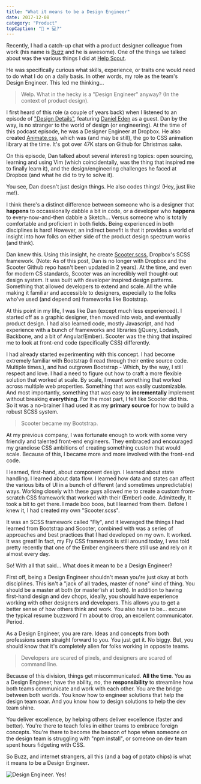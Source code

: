 ```yaml
---
title: "What it means to be a Design Engineer"
date: 2017-12-08
category: "Product"
topCaption: "🎨 + 💻?"
---
```


Recently, I had a catch-up chat with a product designer colleague from work (his name is [Buzz](https://www.buzzusborne.com/) and he is awesome). One of the things we talked about was the various things I did at [Help Scout](https://www.helpscout.net/).

He was specifically curious what skills, experience, or traits one would need to do what I do on a daily basis. In other words, my role as the team's Design Engineer. This led me thinking…

> Welp. What in the hecky is a "Design Engineer" anyway? (In the context of product design).

I first heard of this role (a couple of years back) when I listened to an episode of ["Design Details"](https://designdetails.simplecast.fm/112), featuring [Daniel Eden](https://daneden.me/) as a guest. Dan by the way, is no stranger to the world of design (or engineering). At the time of this podcast episode, he was a Designer Engineer at Dropbox. He also created [Animate.css](https://github.com/daneden/animate.css/), which was (and may be still), the go to CSS animation library at the time. It's got over 47K stars on Github for Christmas sake.

On this episode, Dan talked about several interesting topics: open sourcing, learning and using Vim (which coincidentally, was the thing that inspired me to finally learn it), and the design/engineering challenges he faced at Dropbox (and what he did to try to solve it).

You see, Dan doesn't just design things. He also codes things! (Hey, just like me!).

I think there's a distinct difference between someone who is a designer that **happens** to occassionally dabble a bit in code, or a developer who **happens** to every-now-and-then dabble a Sketch…  Versus someone who is totally comfortable and proficient in both fields. Being experienced in both disciplines is hard! However, an indirect benefit is that it provides a world of insight into how folks on either side of the product design spectrum works (and think).

Dan knew this. Using this insight, he create [Scooter.scss](https://github.com/dropbox/scooter), Dropbox's SCSS framework. (Note: As of this post, Dan is no longer with Dropbox and the Scooter Github repo hasn't been updated in 2 years). At the time, and even for modern CS standards, Scooter was an incredibly well thought-out design system. It was built with developer inspired design patterns. Something that allowed developers to extend and scale. All the while making it familiar and accessible to designers, especially to the folks who've used (and depend on) frameworks like Bootstrap.

At this point in my life, I was like Dan (except much less experienced). I started off as a graphic designer, then moved into web, and eventually product design. I had also learned code, mostly Javascript, and had experience with a bunch of frameworks and libraries (jQuery, Lodash, Backbone, and a bit of Angular/Ember). Scooter was the thing that inspired me to look at front-end code (specifically CSS) differently.

I had already started experimenting with this concept. I had become extremely familiar with Bootstrap (I read through their entire source code. Multiple times.), and had outgrown Bootstrap - Which, by the way, I still respect and love. I had a need to figure out how to craft a more flexible solution that worked at scale. By scale, I meant something that worked across multiple web properties. Something that was easily customizable. And most importantly, something that was easy to **incrementally** implement without breaking **everything**. For the most part, I felt like Scooter did this. So it was a no-brainer I had used it as my **primary source** for how to build a robust SCSS system.

> Scooter became my Bootstrap.

At my previous company, I was fortunate enough to work with some very friendly and talented front-end engineers. They embraced and encouraged my grandiose CSS ambitions of creating something custom that would scale. Because of this, I became more and more involved with the front-end code.

I learned, first-hand, about component design. I learned about state handling. I learned about data flow. I learned how data and states can affect the various bits of UI in a bunch of different (and sometimes unpredictable) ways. Working closely with these guys allowed me to create a custom from-scratch CSS framework that worked with their (Ember) code. Admittedly, It took a bit to get there. I made boo boos, but I learned from them. Before I knew it, I had created my own "Scooter.scss".

It was an SCSS framework called "Fly", and it leveraged the things I had learned from Bootstrap and Scooter, combined with was a series of approaches and best practices that I had developed on my own. It worked. It was great! In fact, my Fly CSS framework is still around today, I was told pretty recently that one of the Ember engineers there still use and rely on it almost every day.

So! With all that said… What does it mean to be a Design Engineer?

First off, being a Design Engineer shouldn't mean you're just okay at both disciplines. This isn't a "jack of all trades, master of none" kind of thing. You should be a master at both (or master'ish at both). In addition to having first-hand design and dev chops, ideally, you should have experience working with other designers and developers. This allows you to get a better sense of how others think and work. You also have to be… excuse the typical resume buzzword I'm about to drop, an excellent communicator. Period.

As a Design Engineer, you are rare. Ideas and concepts from both professions seem straight forward to you. You just get it. No biggy. But, you should know that it's completely alien for folks working in opposite teams.

> Developers are scared of pixels, and designers are scared of command line.

Because of this division, things get miscommunicated. **All the time**. You as a Design Engineer, have the ability, no, the **responsibility** to streamline how both teams communicate and work with each other. You are the bridge between both worlds. You know how to engineer solutions that help the design team soar. And you know how to design solutions to help the dev team shine.


You deliver excellence, by helping others deliver excellence (faster and better). You're there to teach folks in either teams to embrace foreign concepts. You're there to become the beacon of hope when someone on the design team is struggling with "npm install", or someone on dev team spent hours fidgeting with CSS.

So Buzz, and internet strangers, all this (and a bag of potato chips) is what it means to be a Design Engineer.

![Design Engineer. Yes!](/images/posts/me_irl/design-engineer-yes.jpg)
